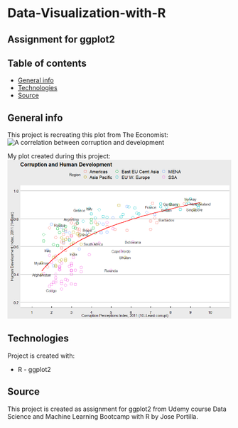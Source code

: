 # Data-Visualization-with-R
## Assignment for ggplot2

## Table of contents
* [General info](#general-info)
* [Technologies](#technologies)
* [Source](#source)

## General info
This project is recreating this plot from The Economist:
![A correlation between corruption and development](C:/Users/oskak/Desktop/R/The_Economist_plot.png)

My plot created during this project:
![my plot](/./my_plot.png)
	
## Technologies
Project is created with:
* R - ggplot2 

## Source
This project is created as assignment for ggplot2 from Udemy course Data Science and Machine Learning Bootcamp with R by Jose Portilla.

